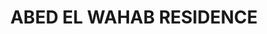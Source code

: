 ---
#preview
title: ABED EL WAHAB RESIDENCE
image: /img/project-pic-15.png
short: "Execution of Mechanical Works,Plumbing,Fire Fighting and HVAC Systems"
location: "Lebanon"
dates: "2006"


details:
    items:
        - label: Main Contractor
          value: IEMMAR

        - label: Mechanical Contractor
          value: ARCOD

        - label: Duration
          value: 3 Years 
        
        - label: Completion Date
          value: 2006

#full details
checklist:
    title: Scope Of Work
    items:
        - Execution of Mechanical Works
        - Plumbing
        - Fire Fighting
        - HVAC Systems


slider: 
    items:
        - image: /img/project-pic-15.png
          alt: "image"
        - image: /img/project-pic-15(2).png
          alt: "image"
---